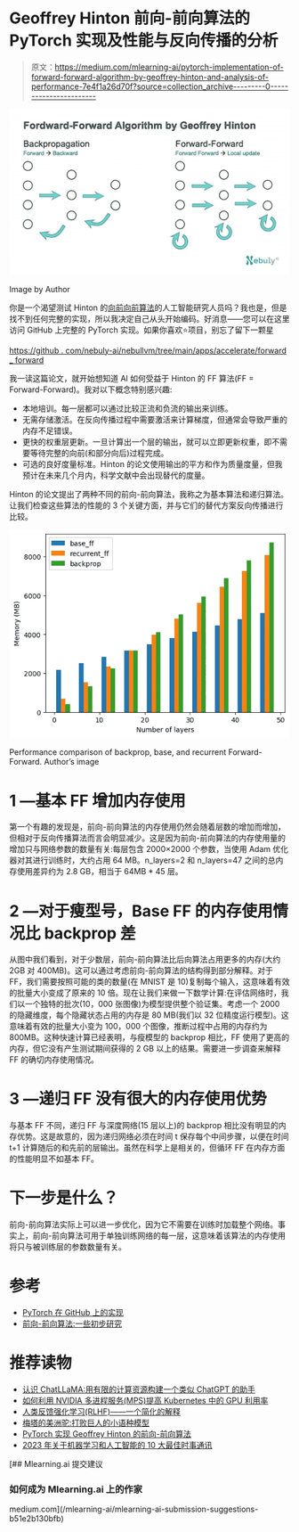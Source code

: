 # Geoffrey Hinton 前向-前向算法的 PyTorch 实现及性能与反向传播的分析

> 原文：<https://medium.com/mlearning-ai/pytorch-implementation-of-forward-forward-algorithm-by-geoffrey-hinton-and-analysis-of-performance-7e4f1a26d70f?source=collection_archive---------0----------------------->

![](img/6511ea59b0562e10ade2e75c07b8ce61.png)

Image by Author

你是一个渴望测试 Hinton 的[向前向前算法](https://www.cs.toronto.edu/~hinton/FFA13.pdf)的人工智能研究人员吗？我也是，但是找不到任何完整的实现，所以我决定自己从头开始编码。好消息——您可以在这里访问 GitHub 上完整的 PyTorch 实现。如果你喜欢⭐项目，别忘了留下一颗星

[https://github . com/nebuly-ai/nebullvm/tree/main/apps/accelerate/forward _ forward](https://github.com/nebuly-ai/nebullvm/tree/main/apps/accelerate/forward_forward)

我一读这篇论文，就开始想知道 AI 如何受益于 Hinton 的 FF 算法(FF = Forward-Forward)。我对以下概念特别感兴趣:

*   本地培训。每一层都可以通过比较正流和负流的输出来训练。
*   无需存储激活。在反向传播过程中需要激活来计算梯度，但通常会导致严重的内存不足错误。
*   更快的权重层更新。一旦计算出一个层的输出，就可以立即更新权重，即不需要等待完整的向前(和部分向后)过程完成。
*   可选的良好度量标准。Hinton 的论文使用输出的平方和作为质量度量，但我预计在未来几个月内，科学文献中会出现替代的度量。

Hinton 的论文提出了两种不同的前向-前向算法，我称之为基本算法和递归算法。让我们检查这些算法的性能的 3 个关键方面，并与它们的替代方案反向传播进行比较。

![](img/6703c41f2b81f7df3f2877e45a864fff.png)

Performance comparison of backprop, base, and recurrent Forward-Forward. Author’s image

# 1 —基本 FF 增加内存使用

第一个有趣的发现是，前向-前向算法的内存使用仍然会随着层数的增加而增加，但相对于反向传播算法而言会明显减少。这是因为前向-前向算法的内存使用量的增加只与网络参数的数量有关:每层包含 2000×2000 个参数，当使用 Adam 优化器对其进行训练时，大约占用 64 MB。n_layers=2 和 n_layers=47 之间的总内存使用差异约为 2.8 GB，相当于 64MB * 45 层。

# 2 —对于瘦型号，Base FF 的内存使用情况比 backprop 差

从图中我们看到，对于少数层，前向-前向算法比后向算法占用更多的内存(大约 2GB 对 400MB)。这可以通过考虑前向-前向算法的结构得到部分解释。对于 FF，我们需要按照可能的类的数量(在 MNIST 是 10)复制每个输入，这意味着有效的批量大小变成了原来的 10 倍。现在让我们来做一下数学计算:在评估网络时，我们以一个独特的批次(10，000 张图像)为模型提供整个验证集。考虑一个 2000 的隐藏维度，每个隐藏状态占用的内存是 80 MB(我们以 32 位精度运行模型)。这意味着有效的批量大小变为 100，000 个图像，推断过程中占用的内存约为 800MB。这种快速计算已经表明，与瘦模型的 backprop 相比，FF 使用了更高的内存，但它没有产生测试期间获得的 2 GB 以上的结果。需要进一步调查来解释 FF 的确切内存使用情况。

# 3 —递归 FF 没有很大的内存使用优势

与基本 FF 不同，递归 FF 与深度网络(15 层以上)的 backprop 相比没有明显的内存优势。这是故意的，因为递归网络必须在时间 t 保存每个中间步骤，以便在时间 t+1 计算随后的和先前的层输出。虽然在科学上是相关的，但循环 FF 在内存方面的性能明显不如基本 FF。

# 下一步是什么？

前向-前向算法实际上可以进一步优化，因为它不需要在训练时加载整个网络。事实上，前向-前向算法可用于单独训练网络的每一层，这意味着该算法的内存使用将只与被训练层的参数数量有关。

# 参考

*   [PyTorch 在 GitHub 上的实现](https://github.com/nebuly-ai/nebullvm/tree/main/apps/accelerate/forward_forward)
*   [前向-前向算法:一些初步研究](https://www.cs.toronto.edu/~hinton/FFA13.pdf)

# 推荐读物

*   [认识 ChatLLaMA:用有限的计算资源构建一个类似 ChatGPT 的助手](https://www.nebuly.com/blog/chatllama-0-0-2-release-notes)
*   [如何利用 NVIDIA 多进程服务(MPS)提高 Kubernetes 中的 GPU 利用率](https://www.nebuly.com/blog/how-to-increase-gpu-utilization-in-kubernetes-with-nvidia-mps)
*   [人类反馈强化学习(RLHF)——一个简化的解释](https://www.nebuly.com/blog/reinforcement-learning-from-human-feedback-rlhf-a-simplified-explanation)
*   [梅塔的美洲驼:打败巨人的小语种模型](https://www.nebuly.com/blog/metas-llama-a-small-language-model-beating-giants)
*   [PyTorch 实现 Geoffrey Hinton 的前向-前向算法](https://www.nebuly.com/blog/geoffrey-hinton-forward-forward)
*   [2023 年关于机器学习和人工智能的 10 大最佳时事通讯](https://www.nebuly.com/blog/top-10-newsletters-on-machine-learning-and-ai-in-2023)

[](/mlearning-ai/mlearning-ai-submission-suggestions-b51e2b130bfb) [## Mlearning.ai 提交建议

### 如何成为 Mlearning.ai 上的作家

medium.com](/mlearning-ai/mlearning-ai-submission-suggestions-b51e2b130bfb)